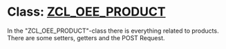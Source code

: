 # Class: [ZCL_OEE_PRODUCT](https://github.com/danijelos/SAP-Anbindung-an-RESTful-API-der-oee.ai/blob/b8534323f4ee6cc7d27e2c5f5754cec11a84c564/src/zcl_oee_product.clas.abap)

In the "ZCL_OEE_PRODUCT"-class there is everything related to products.
There are some setters, getters and the POST Request.
